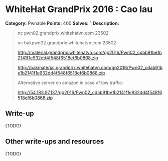 # WhiteHat GrandPrix 2016 : Cao lau

**Category:** Pwnable
**Points:** 400
**Solves:** 1
**Description:**

> nc pwn02.grandprix.whitehatvn.com 23502
> 
> nc bakpwn02.grandprix.whitehatvn.com 23502
> 
> http://material.grandprix.whitehatvn.com/gp2016/Pwn02_cdab91be1b2141f1e932dd4f548f6518ef6b0868.zip
> 
> http://bakmaterial.grandprix.whitehatvn.com/gp2016/Pwn02_cdab91be1b2141f1e932dd4f548f6518ef6b0868.zip
> 
> Alternative server on amazon in case of low traffic:
> 
> http://54.183.97.137/gp2016/Pwn02_cdab91be1b2141f1e932dd4f548f6518ef6b0868.zip

## Write-up

(TODO)

## Other write-ups and resources

(TODO)
